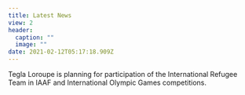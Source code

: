 ```yaml
---
title: Latest News
view: 2
header:
  caption: ""
  image: ""
date: 2021-02-12T05:17:18.909Z
---
```

Tegla Loroupe is planning for participation of the International Refugee Team in IAAF and International Olympic Games competitions.